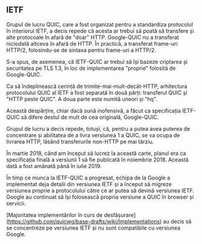 ## IETF

Grupul de lucru QUIC, care a fost organizat pentru a standardiza protocolul în 
interiorul IETF, a decis repede că acesta ar trebui să poată să transfere și alte 
protocoale în afară de "doar" HTTP. Google-QUIC nu a transferat niciodată 
altceva în afară de HTTP. În practică, a transferat frame-uri HTTP/2, 
folosindu-se de sintaxa pentru frame-uri a HTTP/2.

S-a spus, de asemenea, că IETF-QUIC ar trebui să își bazeze criptarea și 
securitatea pe TLS 1.3, în loc de implementarea "proprie" folosită de 
Google-QUIC.

Ca să îndeplinească cerință de trimite-mai-mult-decât-HTTP, arhitectura 
protocolului QUIC al IETF a fost separată în două părți: transferul QUIC și 
"HTTP peste QUIC". A doua parte este numită uneori și "hq".

Această despărțire, chiar dacă sună inofensivă, a făcut ca specificația 
IETF-QUIC să difere destul de mult de cea originală, Google-QUIC.

Grupul de lucru a decis repede, totuși, că, pentru a putea avea puterea de 
concentrare și abilitatea de a livra versiunea 1 a QUIC, se va ocupa de 
livrarea HTTP, lăsând transferurile non-HTTP pe mai târziu.

În martie 2018, când am început să lucrez la această carte, planul era ca 
specificația finală a versiunii 1 să fie publicată în noiembrie 2018. Această 
dată a fost amânată până în iulie 2019.

În timp ce munca la IETF-QUIC a progresat, echipa de la Google a implementat
deja detalii din versiunea IETF și a început să migreze versiunea proprie a 
protocolului către ce ar putea să devină versiunea IETF. Google au continuat să 
își folosească propria versiune a QUIC în browser și servicii.

[Majoritatea implementărilor în curs de desfășurare]
(https://github.com/quicwg/base-drafts/wiki/Implementations) au decis să se 
concentreze pe versiunea IETF și nu sunt compatibile cu versiunea Google.
